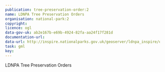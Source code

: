 ```yaml
---
publication: tree-preservation-order:2
name: LDNPA Tree Preservation Orders
organisation: national-park:2
copyright: 
licence: ogl
data-gov-uk: ab2e167b-e69b-4924-82fa-aa24f17f281d
documentation-url: 
data-url: http://inspire.nationalparks.gov.uk/geoserver/ldnpa_inspire/ows?service=WFS&request=GetFeature&version=2.0.0&typeName=ldnpa_inspire:LDNPA_Tree_Preservation_Orders&outputFormat=shape-zip
task: gml
key: 
---
```


LDNPA Tree Preservation Orders
